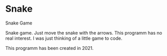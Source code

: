 # Snake
Snake Game

Snake game. Just move the snake with the arrows. This programm has no real interest. I was just thinking of a little game to code.

This programm has been created in 2021.

